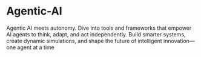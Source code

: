 # Agentic-AI
Agentic AI meets autonomy. Dive into tools and frameworks that empower AI agents to think, adapt, and act independently. Build smarter systems, create dynamic simulations, and shape the future of intelligent innovation—one agent at a time
